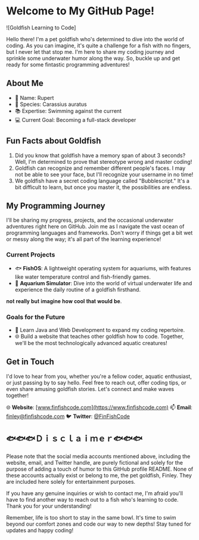 # Welcome to My GitHub Page!

![Goldfish Learning to Code] 

Hello there! I'm a pet goldfish who's determined to dive into the world of coding. As you can imagine, it's quite a challenge for a fish with no fingers, but I never let that stop me. I'm here to share my coding journey and sprinkle some underwater humor along the way. So, buckle up and get ready for some fintastic programming adventures!

## About Me

- 🐠 Name: Rupert
- 🌊 Species: Carassius auratus
- 📚 Expertise: Swimming against the current
- 💻 Current Goal: Becoming a full-stack developer

## Fun Facts about Goldfish

1. Did you know that goldfish have a memory span of about 3 seconds? Well, I'm determined to prove that stereotype wrong and master coding!
2. Goldfish can recognize and remember different people's faces. I may not be able to see your face, but I'll recognize your username in no time!
3. We goldfish have a secret coding language called "Bubblescript." It's a bit difficult to learn, but once you master it, the possibilities are endless.

## My Programming Journey

I'll be sharing my progress, projects, and the occasional underwater adventures right here on GitHub. Join me as I navigate the vast ocean of programming languages and frameworks. Don't worry if things get a bit wet or messy along the way; it's all part of the learning experience!

### Current Projects

- 🐟 **FishOS**: A lightweight operating system for aquariums, with features like water temperature control and fish-friendly games.
- 🌊 **Aquarium Simulator**: Dive into the world of virtual underwater life and experience the daily routine of a goldfish firsthand.

𝐧𝐨𝐭 𝐫𝐞𝐚𝐥𝐥𝐲 𝐛𝐮𝐭 𝐢𝐦𝐚𝐠𝐢𝐧𝐞 𝐡𝐨𝐰 𝐜𝐨𝐨𝐥 𝐭𝐡𝐚𝐭 𝐰𝐨𝐮𝐥𝐝 𝐛𝐞.

### Goals for the Future

- 📖 Learn Java and Web Development to expand my coding repertoire.
- 🌐 Build a website that teaches other goldfish how to code. Together, we'll be the most technologically advanced aquatic creatures!

## Get in Touch

I'd love to hear from you, whether you're a fellow coder, aquatic enthusiast, or just passing by to say hello. Feel free to reach out, offer coding tips, or even share amusing goldfish stories. Let's connect and make waves together!

🌐 **Website**: [www.finfishcode.com](https://www.finfishcode.com)
📫 **Email**: [finley@finfishcode.com](mailto:finley@finfishcode.com)
🐦 **Twitter**: [@FinFishCode](https://twitter.com/FinFishCode)

## 🐟🐟🐟Ｄｉｓｃｌａｉｍｅｒ🐟🐟🐟

Please note that the social media accounts mentioned above, including the website, email, and Twitter handle, are purely fictional and solely for the purpose of adding a touch of humor to this GitHub profile README. None of these accounts actually exist or belong to me, the pet goldfish, Finley. They are included here solely for entertainment purposes.

If you have any genuine inquiries or wish to contact me, I'm afraid you'll have to find another way to reach out to a fish who's learning to code. Thank you for your understanding!


Remember, life is too short to stay in the same bowl. It's time to swim beyond our comfort zones and code our way to new depths! Stay tuned for updates and happy coding!

